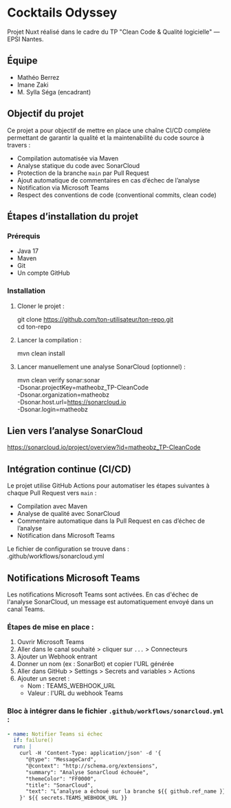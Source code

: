 # Cocktails Odyssey

Projet Nuxt réalisé dans le cadre du TP "Clean Code & Qualité logicielle" — EPSI Nantes.

## Équipe

- Mathéo Berrez
- Imane Zaki
- M. Sylla Séga (encadrant)

## Objectif du projet

Ce projet a pour objectif de mettre en place une chaîne CI/CD complète permettant de garantir la qualité et la maintenabilité du code source à travers :

- Compilation automatisée via Maven
- Analyse statique du code avec SonarCloud
- Protection de la branche `main` par Pull Request
- Ajout automatique de commentaires en cas d’échec de l’analyse
- Notification via Microsoft Teams
- Respect des conventions de code (conventional commits, clean code)

## Étapes d’installation du projet

### Prérequis

- Java 17
- Maven
- Git
- Un compte GitHub

### Installation

1. Cloner le projet :

   git clone https://github.com/ton-utilisateur/ton-repo.git  
   cd ton-repo

2. Lancer la compilation :

   mvn clean install

3. Lancer manuellement une analyse SonarCloud (optionnel) :

   mvn clean verify sonar:sonar \
    -Dsonar.projectKey=matheobz_TP-CleanCode \
    -Dsonar.organization=matheobz \
    -Dsonar.host.url=https://sonarcloud.io \
    -Dsonar.login=matheobz

## Lien vers l’analyse SonarCloud

https://sonarcloud.io/project/overview?id=matheobz_TP-CleanCode

## Intégration continue (CI/CD)

Le projet utilise GitHub Actions pour automatiser les étapes suivantes à chaque Pull Request vers `main` :

- Compilation avec Maven
- Analyse de qualité avec SonarCloud
- Commentaire automatique dans la Pull Request en cas d’échec de l’analyse
- Notification dans Microsoft Teams

Le fichier de configuration se trouve dans :  
.github/workflows/sonarcloud.yml

## Notifications Microsoft Teams

Les notifications Microsoft Teams sont activées. En cas d'échec de l'analyse SonarCloud, un message est automatiquement envoyé dans un canal Teams.

### Étapes de mise en place :

1. Ouvrir Microsoft Teams
2. Aller dans le canal souhaité > cliquer sur `...` > Connecteurs
3. Ajouter un Webhook entrant
4. Donner un nom (ex : SonarBot) et copier l'URL générée
5. Aller dans GitHub > Settings > Secrets and variables > Actions
6. Ajouter un secret :
   - Nom : TEAMS_WEBHOOK_URL
   - Valeur : l'URL du webhook Teams

### Bloc à intégrer dans le fichier `.github/workflows/sonarcloud.yml` :

```yaml
- name: Notifier Teams si échec
  if: failure()
  run: |
    curl -H 'Content-Type: application/json' -d '{
      "@type": "MessageCard",
      "@context": "http://schema.org/extensions",
      "summary": "Analyse SonarCloud échouée",
      "themeColor": "FF0000",
      "title": "SonarCloud",
      "text": "L’analyse a échoué sur la branche ${{ github.ref_name }}."
    }' ${{ secrets.TEAMS_WEBHOOK_URL }}
```
